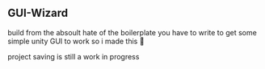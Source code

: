 ## GUI-Wizard

build from the absoult hate of the boilerplate you have to write to get some simple unity GUI to work so i made this 🙌 

project saving is still a work in progress
